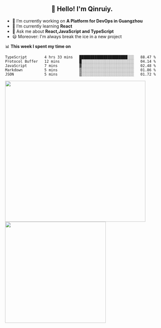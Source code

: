 <h2 align="center">👋 Hello! I'm Qinruiy.</h2>


- 🔭 I’m currently working on **A Platform for DevOps in Guangzhou**
- 🌱 I’m currently learning **React**
- 💬 Ask me about **React,JavaScript and TypeScript**
- 😃 Moreover: I'm always break the ice in a new project

📊 **This week I spent my time on**

<!--START_SECTION:waka-->
```text
TypeScript        4 hrs 33 mins   ██████████████████████░░░   88.47 % 
Protocol Buffer   12 mins         █░░░░░░░░░░░░░░░░░░░░░░░░   04.14 % 
JavaScript        7 mins          ▓░░░░░░░░░░░░░░░░░░░░░░░░   02.48 % 
Markdown          5 mins          ▒░░░░░░░░░░░░░░░░░░░░░░░░   01.86 % 
JSON              5 mins          ▒░░░░░░░░░░░░░░░░░░░░░░░░   01.72 % 
```
<!--END_SECTION:waka-->

<p>
<img align="left" width="460" src="https://github-readme-stats.vercel.app/api?username=Qinruiy&custom_title=Qrinruiy's Github Stats&theme=graywhite&hide_border=true"/> <img align="left" width="330" src="https://github-readme-stats.vercel.app/api/top-langs/?username=Qinruiy&layout=compact&theme=graywhite&hide_border=true"/>
</p>
